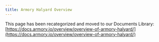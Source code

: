 ```yaml
---
title: Armory Halyard Overview
---
```



This page has been recategorized and moved to our Documents Library:[https://docs.armory.io/overview/overview-of-armory-halyard/](https://docs.armory.io/overview/overview-of-armory-halyard/)

